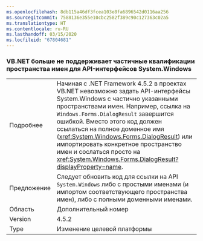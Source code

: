 ```yaml
---
ms.openlocfilehash: 8db115a46df3fcea103e8fa6896542d0116aa256
ms.sourcegitcommit: 7588136e355e10cbc2582f389c90c127363c02a5
ms.translationtype: HT
ms.contentlocale: ru-RU
ms.lasthandoff: 03/15/2020
ms.locfileid: "67804681"
---
```

### <a name="vbnet-no-longer-supports-partial-namespace-qualification-for-systemwindows-apis"></a>VB.NET больше не поддерживает частичные квалификации пространства имен для API-интерфейсов System.Windows

|   |   |
|---|---|
|Подробнее|Начиная с .NET Framework 4.5.2 в проектах VB.NET невозможно задать API-интерфейсы System.Windows с частично указанными пространствами имен. Например, ссылка на <code>Windows.Forms.DialogResult</code> завершится ошибкой. Вместо этого код должен ссылаться на полное доменное имя (<xref:System.Windows.Forms.DialogResult>) или импортировать конкретное пространство имен и сослаться просто на <xref:System.Windows.Forms.DialogResult?displayProperty=name>.|
|Предложение|Следует обновить код для ссылки на API <code>System.Windows</code> либо с простыми именами (и импортом соответствующего пространства имен), либо с полными доменными именами.|
|Область|Дополнительный номер|
|Version|4.5.2|
|Type|Изменение целевой платформы|
